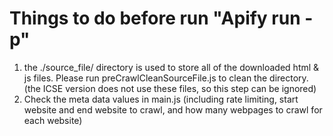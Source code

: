 # Things to do before run "Apify run -p"
1. the ./source_file/ directory is used to store all of the downloaded html & js files. Please run preCrawlCleanSourceFile.js to clean the directory. (the ICSE version does not use these files, so this step can be ignored)
2. Check the meta data values in main.js (including rate limiting, start website and end website to crawl, and how many webpages to crawl for each website)
